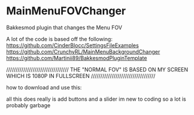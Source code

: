 # MainMenuFOVChanger
Bakkesmod plugin that changes the Menu FOV

A lot of the code is based off the following:
https://github.com/CinderBlocc/SettingsFileExamples
https://github.com/CrunchyRL/MainMenuBackgroundChanger
https://github.com/Martinii89/BakkesmodPluginTemplate

\/\/\/\/\/\/\/\/\/\/\/\/\/\/\/\/\/\/\/\/\/\/\/\/\/\/\/\/\/\/\/\/\/
THE "NORMAL FOV" IS BASED ON MY SCREEN WHICH IS 1080P IN FULLSCREEN
/\/\/\/\/\/\/\/\/\/\/\/\/\/\/\/\/\/\/\/\/\/\/\/\/\/\/\/\/\/\/\/\/\/

how to download and use this:

all this does really is add buttons and a slider
im new to coding so a lot is probably garbage
